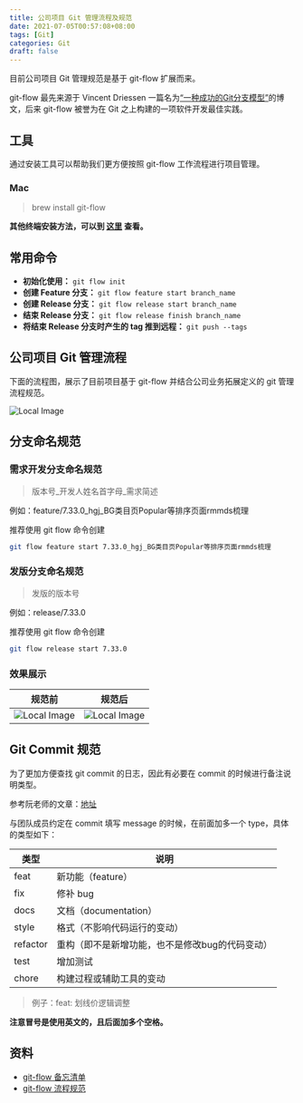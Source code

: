 ```yaml
---
title: 公司项目 Git 管理流程及规范
date: 2021-07-05T00:57:08+08:00
tags: [Git]
categories: Git
draft: false
---
```


目前公司项目 Git 管理规范是基于 git-flow 扩展而来。

git-flow 最先来源于 Vincent Driessen 一篇名为[“一种成功的Git分支模型”](https://nvie.com/posts/a-successful-git-branching-model/)的博文，后来 git-flow 被誉为在 Git 之上构建的一项软件开发最佳实践。

## 工具

通过安装工具可以帮助我们更方便按照 git-flow 工作流程进行项目管理。

### Mac

> brew install git-flow

**其他终端安装方法，可以到 [这里](https://github.com/nvie/gitflow/wiki/Installation) 查看。**

## 常用命令

* **初始化使用：** ``git flow init``
* **创建 Feature 分支：** ``git flow feature start branch_name``
* **创建 Release 分支：** ``git flow release start branch_name``
* **结束 Release 分支：** ``git flow release finish branch_name``
* **将结束 Release 分支时产生的 tag 推到远程：** ``git push --tags``

## 公司项目 Git 管理流程

下面的流程图，展示了目前项目基于 git-flow 并结合公司业务拓展定义的 git 管理流程规范。

![Local Image](/images/2021/07/company-project-git-01.png)

## 分支命名规范

### 需求开发分支命名规范

> 版本号_开发人姓名首字母_需求简述

例如：feature/7.33.0_hgj_BG类目页Popular等排序页面rmmds梳理

推荐使用 git flow 命令创建 

```bash
git flow feature start 7.33.0_hgj_BG类目页Popular等排序页面rmmds梳理
```

### 发版分支命名规范

> 发版的版本号

例如：release/7.33.0

推荐使用 git flow 命令创建 

```bash
git flow release start 7.33.0
```
### 效果展示

规范前 | 规范后
------|------
![Local Image](/images/2021/07/company-project-git-03.png) | ![Local Image](/images/2021/07/company-project-git-02.png)

## Git Commit 规范

为了更加方便查找 git commit 的日志，因此有必要在 commit 的时候进行备注说明类型。

参考阮老师的文章：[地址](https://www.ruanyifeng.com/blog/2016/01/commit_message_change_log.html)

与团队成员约定在 commit 填写 message 的时候，在前面加多一个 type，具体的类型如下：


类型 | 说明
---|---
feat | 新功能（feature）
fix | 修补 bug
docs | 文档（documentation）
style | 格式（不影响代码运行的变动）
refactor | 重构（即不是新增功能，也不是修改bug的代码变动）
test | 增加测试
chore | 构建过程或辅助工具的变动

> 例子：feat: 划线价逻辑调整 

**注意冒号是使用英文的，且后面加多个空格。**

## 资料

* [git-flow 备忘清单](http://danielkummer.github.io/git-flow-cheatsheet/index.zh_CN.html)
* [git-flow 流程规范](https://www.zybuluo.com/Roy270490837/note/835720)


